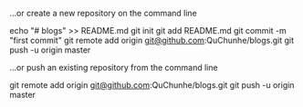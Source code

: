 …or create a new repository on the command line

echo "# blogs" >> README.md
git init
git add README.md
git commit -m "first commit"
git remote add origin git@github.com:QuChunhe/blogs.git
git push -u origin master

…or push an existing repository from the command line

git remote add origin git@github.com:QuChunhe/blogs.git
git push -u origin master
